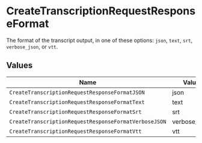 # CreateTranscriptionRequestResponseFormat

The format of the transcript output, in one of these options: `json`, `text`, `srt`, `verbose_json`, or `vtt`.



## Values

| Name                                                  | Value                                                 |
| ----------------------------------------------------- | ----------------------------------------------------- |
| `CreateTranscriptionRequestResponseFormatJSON`        | json                                                  |
| `CreateTranscriptionRequestResponseFormatText`        | text                                                  |
| `CreateTranscriptionRequestResponseFormatSrt`         | srt                                                   |
| `CreateTranscriptionRequestResponseFormatVerboseJSON` | verbose_json                                          |
| `CreateTranscriptionRequestResponseFormatVtt`         | vtt                                                   |